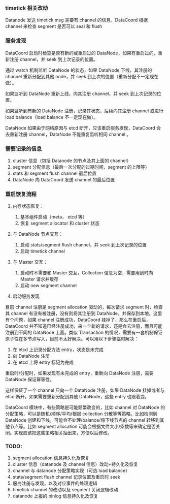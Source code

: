 ### timetick 相关改动

Datanode 发送 timetick msg 需要有 channel 的信息，DataCoord 根据 channel 来检查 segment 是否可以 seal 和 flush

### 服务发现

DataCoord 启动时检查是否有新的或重启过的 DataNode，如果有重启过的，重新注册 channel，并 seek 到上次记录的位置。

通过 watch 机制监听 DataNode 的状态，如果 DataNode 下线，其注册的 channel 重新分配到其他 node，并 seek 到上次的位置（重新分配不一定现在做）。

如果监听到 DataNode 重新上线，向其注册 channel，并 seek 到上次记录的位置。

如果监听到有新的 DataNode 注册，记录其状态，后续向其注册 channel 或进行 load balance（load balance 不一定现在做）。

DataNode 如果由于网络原因与 etcd 断开，应该重启服务发现，DataCoord 会去重新注册 channel，DataNode 不能重复监听相同 channel 。

### 需要记录的信息

1. cluster 信息（包括 Datanode 的节点及其上面的 channel）
2. segment 分配信息（最后一次分配的过期时间，segment 的上限等）
3. stats 和 segment flush channel 最后位置
4. DataNode 向 DataCoord 发送 channel 的最后位置

### 重启恢复流程

1. 内存状态恢复：
   1. 基本组件启动（meta， etcd 等）
   2. 恢复 segment allocator 和 cluster 状态
2. 与 DataNode 节点交互：

   1. 启动 stats/segment flush channel，并 seek 到上次记录的位置
   2. 启动 timetick channel

3. 与 Master 交互：

   1. 启动时不需要和 Master 交互，Collection 信息为空，需要用到时向 Master 请求并缓存
   2. 启动 new segment channel

4. 启动服务发现

目前 channel 注册是 segment allocation 驱动的，每次请求 segment 时，检查其 channel 有没有被注册，没有则将其注册到 DataNode，并保存到本地。这里有个问题，如果 channel 注册成功，DataCoord 挂掉了，那么在重启后，DataCoord 并不知道已经注册成功，来一个新的请求，还是会去注册，而且可能注册到不同的 DataNode 上面。类似 Transaction 的情况，需要有一套机制保证原子性在多节点写入，目前不太好解决。可以用以下步骤临时解决：

1. 在 etcd 上记录分配方法 entry，状态是未完成
2. 向 DataNode 注册
3. 在 etcd 上将 entry 标记为完成

重启时/分配时，如果发现有未完成的 entry，重新向 DataNode 注册，需要 DataNode 保证幂等性。

这样保证了一个 channel 只向一个 DataNode 注册，如果 DataNode 挂掉或者与 etcd 断开，如果需要重新分配到其他 DataNode，这些 entry 也跟着变。

DataCoord 模块中，有些策略是可能频繁改变的，比如 channel 对 DataNode 的分配策略，可以是随机/顺序/平均/根据 collection 分散等等策略，比如检测到 DataNode 创建和下线，可能会不处理/balance/将下线节点的 channel 转移到其他节点等。比如 segment allocation 可能会根据文件大小/条数等来确定是否关闭。实现应该把这些策略相关抽出来，方便以后修改。

### TODO:

1. segment allocation 信息持久化及恢复
2. cluster 信息（datanode 及 channel 信息）改动+持久化及恢复
3. channel 与 datanode 分配策略实现（可选 load balance）
4. stats/segment flush channel 记录位置及重启时 seek
5. 服务注册与发现，以及对应事件的处理逻辑
6. timetick channel 的改动以及 segment 关闭逻辑改动
7. datanode 上报的 binlog 信息持久化及恢复
